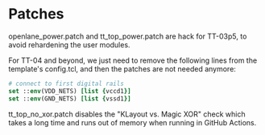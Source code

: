 # Patches

openlane_power.patch and tt_top_power.patch are hack for TT-03p5, to avoid rehardening the user modules.

For TT-04 and beyond, we just need to remove the following lines from the template's config.tcl, and then the patches are not needed anymore:

```tcl
# connect to first digital rails
set ::env(VDD_NETS) [list {vccd1}]
set ::env(GND_NETS) [list {vssd1}]
```

tt_top_no_xor.patch disables the "KLayout vs. Magic XOR" check which takes a long time and runs out of memory when running in GitHub Actions.
